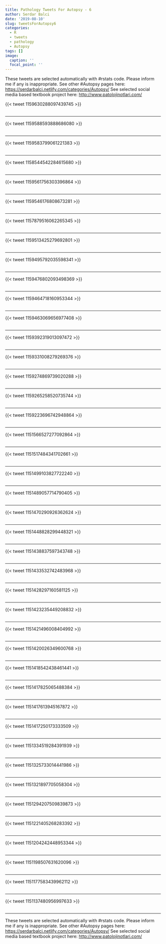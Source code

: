 ```yaml
---
title: Pathology Tweets For Autopsy - 6
author: Serdar Balci
date: '2019-08-10'
slug: tweetsForAutopsy6
categories:
  - R
  - tweets
  - pathology
  - Autopsy
tags: []
image:
  caption: ''
  focal_point: ''
---
```



These tweets are selected automatically with #rstats code. Please inform me if any is inappropriate.
See other #Autopsy pages here: https://serdarbalci.netlify.com/categories/Autopsy/ 
See selected social media based textbook project here: http://www.patolojinotlari.com/

{{< tweet 1159630288097439745 >}}
<br>
<br>
<hr>
{{< tweet 1159588593888686080 >}}
<br>
<br>
<hr>
{{< tweet 1159583799061221383 >}}
<br>
<br>
<hr>
{{< tweet 1158544542284615680 >}}
<br>
<br>
<hr>
{{< tweet 1159561756303396864 >}}
<br>
<br>
<hr>
{{< tweet 1159546176808673281 >}}
<br>
<br>
<hr>
{{< tweet 1157879516062265345 >}}
<br>
<br>
<hr>
{{< tweet 1159513425279692801 >}}
<br>
<br>
<hr>
{{< tweet 1159495792035598341 >}}
<br>
<br>
<hr>
{{< tweet 1159476802093498369 >}}
<br>
<br>
<hr>
{{< tweet 1159464718160953344 >}}
<br>
<br>
<hr>
{{< tweet 1159463069656977408 >}}
<br>
<br>
<hr>
{{< tweet 1159392319013097472 >}}
<br>
<br>
<hr>
{{< tweet 1159331008279269376 >}}
<br>
<br>
<hr>
{{< tweet 1159274869739020288 >}}
<br>
<br>
<hr>
{{< tweet 1159265258520735744 >}}
<br>
<br>
<hr>
{{< tweet 1159223696742948864 >}}
<br>
<br>
<hr>
{{< tweet 1151566527277092864 >}}
<br>
<br>
<hr>
{{< tweet 1151517484341702661 >}}
<br>
<br>
<hr>
{{< tweet 1151499103827722240 >}}
<br>
<br>
<hr>
{{< tweet 1151489057714790405 >}}
<br>
<br>
<hr>
{{< tweet 1151470290926362624 >}}
<br>
<br>
<hr>
{{< tweet 1151448828299448321 >}}
<br>
<br>
<hr>
{{< tweet 1151438837597343748 >}}
<br>
<br>
<hr>
{{< tweet 1151433532742483968 >}}
<br>
<br>
<hr>
{{< tweet 1151428297160581125 >}}
<br>
<br>
<hr>
{{< tweet 1151423235449208832 >}}
<br>
<br>
<hr>
{{< tweet 1151421496008404992 >}}
<br>
<br>
<hr>
{{< tweet 1151420026349600768 >}}
<br>
<br>
<hr>
{{< tweet 1151418542438461441 >}}
<br>
<br>
<hr>
{{< tweet 1151417825065488384 >}}
<br>
<br>
<hr>
{{< tweet 1151417613945167872 >}}
<br>
<br>
<hr>
{{< tweet 1151417250173333509 >}}
<br>
<br>
<hr>
{{< tweet 1151334519284391939 >}}
<br>
<br>
<hr>
{{< tweet 1151325733014441986 >}}
<br>
<br>
<hr>
{{< tweet 1151321897705058304 >}}
<br>
<br>
<hr>
{{< tweet 1151294207509839873 >}}
<br>
<br>
<hr>
{{< tweet 1151221405268283392 >}}
<br>
<br>
<hr>
{{< tweet 1151204242448953344 >}}
<br>
<br>
<hr>
{{< tweet 1151198507631620096 >}}
<br>
<br>
<hr>
{{< tweet 1151177583439962112 >}}
<br>
<br>
<hr>
{{< tweet 1151137480956997633 >}}
<br>
<br>
<hr>


These tweets are selected automatically with #rstats code. Please inform me if any is inappropriate.
See other #Autopsy pages here: https://serdarbalci.netlify.com/categories/Autopsy/ 
See selected social media based textbook project here: http://www.patolojinotlari.com/
